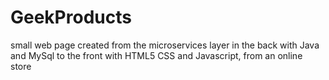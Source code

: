 # GeekProducts
small web page created from the microservices layer in the back with Java and MySql to the front with HTML5 CSS and Javascript, from an online store

